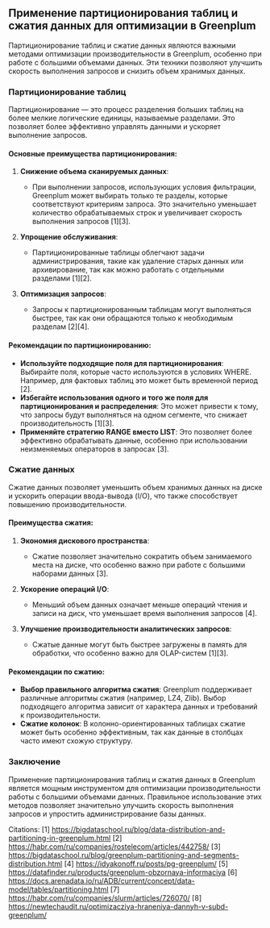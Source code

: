 ## Применение партиционирования таблиц и сжатия данных для оптимизации в Greenplum

Партиционирование таблиц и сжатие данных являются важными методами оптимизации производительности в Greenplum, особенно при работе с большими объемами данных. Эти техники позволяют улучшить скорость выполнения запросов и снизить объем хранимых данных.

### Партиционирование таблиц

Партиционирование — это процесс разделения больших таблиц на более мелкие логические единицы, называемые разделами. Это позволяет более эффективно управлять данными и ускоряет выполнение запросов.

#### Основные преимущества партиционирования:

1. **Снижение объема сканируемых данных**:
   - При выполнении запросов, использующих условия фильтрации, Greenplum может выбирать только те разделы, которые соответствуют критериям запроса. Это значительно уменьшает количество обрабатываемых строк и увеличивает скорость выполнения запросов [1][3].

2. **Упрощение обслуживания**:
   - Партиционированные таблицы облегчают задачи администрирования, такие как удаление старых данных или архивирование, так как можно работать с отдельными разделами [1][2].

3. **Оптимизация запросов**:
   - Запросы к партиционированным таблицам могут выполняться быстрее, так как они обращаются только к необходимым разделам [2][4].

#### Рекомендации по партиционированию:

- **Используйте подходящие поля для партиционирования**: Выбирайте поля, которые часто используются в условиях WHERE. Например, для фактовых таблиц это может быть временной период [2].
- **Избегайте использования одного и того же поля для партиционирования и распределения**: Это может привести к тому, что запросы будут выполняться на одном сегменте, что снижает производительность [1][3].
- **Применяйте стратегию RANGE вместо LIST**: Это позволяет более эффективно обрабатывать данные, особенно при использовании неизменяемых операторов в запросах [3].

### Сжатие данных

Сжатие данных позволяет уменьшить объем хранимых данных на диске и ускорить операции ввода-вывода (I/O), что также способствует повышению производительности.

#### Преимущества сжатия:

1. **Экономия дискового пространства**:
   - Сжатие позволяет значительно сократить объем занимаемого места на диске, что особенно важно при работе с большими наборами данных [3].

2. **Ускорение операций I/O**:
   - Меньший объем данных означает меньше операций чтения и записи на диск, что уменьшает время выполнения запросов [4].

3. **Улучшение производительности аналитических запросов**:
   - Сжатые данные могут быть быстрее загружены в память для обработки, что особенно важно для OLAP-систем [1][3].

#### Рекомендации по сжатию:

- **Выбор правильного алгоритма сжатия**: Greenplum поддерживает различные алгоритмы сжатия (например, LZ4, Zlib). Выбор подходящего алгоритма зависит от характера данных и требований к производительности.
- **Сжатие колонок**: В колонно-ориентированных таблицах сжатие может быть особенно эффективным, так как данные в столбцах часто имеют схожую структуру.

### Заключение

Применение партиционирования таблиц и сжатия данных в Greenplum является мощным инструментом для оптимизации производительности работы с большими объемами данных. Правильное использование этих методов позволяет значительно улучшить скорость выполнения запросов и упростить администрирование базы данных.

Citations:
[1] https://bigdataschool.ru/blog/data-distribution-and-partitioning-in-greenplum.html
[2] https://habr.com/ru/companies/rostelecom/articles/442758/
[3] https://bigdataschool.ru/blog/greenplum-partitioning-and-segments-distribution.html
[4] https://idyakonoff.ru/posts/pg-greenplum/
[5] https://datafinder.ru/products/greenplum-obzornaya-informaciya
[6] https://docs.arenadata.io/ru/ADB/current/concept/data-model/tables/partitioning.html
[7] https://habr.com/ru/companies/slurm/articles/726070/
[8] https://newtechaudit.ru/optimizacziya-hraneniya-dannyh-v-subd-greenplum/
